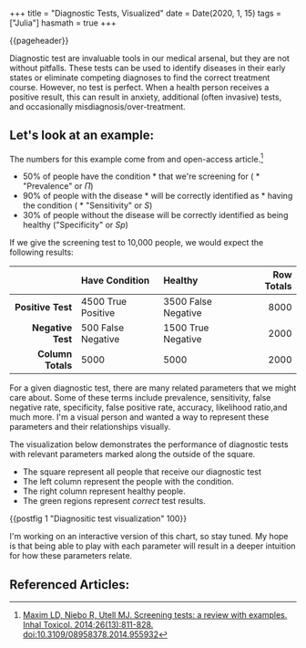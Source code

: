 +++
title = "Diagnostic Tests, Visualized"
date = Date(2020, 1, 15)
tags = ["Julia"]
hasmath = true
+++

{{pageheader}}

<!-- # Diagnostic Tests, Visualized -->

Diagnostic test are invaluable tools in our medical arsenal, but they are not without pitfalls. These tests can be used to identify diseases in their early states or eliminate competing diagnoses to find the correct treatment course. However, no test is perfect. When a health person receives a positive result, this can result in anxiety, additional (often invasive) tests, and occasionally misdiagnosis/over-treatment.

## Let's look at an example:

The numbers for this example come from and open-access article.[^1]



 * 50% of people have the condition  * that we're screening for ( * "Prevalence" or $\Pi$)
 * 90% of people with the disease  * will be correctly identified as  * having the condition ( * "Sensitivity" or $S$)
 * 30% of people without the disease will be correctly identified as being healthy ("Specificity" or $Sp$)

If we give the screening test to 10,000 people, we would expect the following results:

<!-- TODO: Fix table layout -->
	
|                   | Have Condition      | Healthy              | Row Totals |
|------------------:|:--------------------|:---------------------|-----------:|
| **Positive Test** | 4500 True Positive  | 3500 False Negative  | 8000       |
| **Negative Test** | 500  False Negative | 1500 True Negative   | 2000       |
| **Column Totals** | 5000                | 5000                 | 2000       |


For a given diagnostic test, there are many related parameters that we might care about. Some of these terms include prevalence, sensitivity, false negative rate, specificity, false positive rate, accuracy, likelihood ratio,and much more. I'm a visual person and wanted a way to represent these parameters and their relationships visually.

The visualization below demonstrates the performance of diagnostic tests with relevant parameters marked along the outside of the square.

 * The square represent all people that receive our diagnostic test
 * The left column represent the people with the condition.
 * The right column represent healthy people.
 * The green regions represent *correct* test results.

{{postfig 1 "Diagnositic test visualization" 100}}

I'm working on an interactive version of this chart, so stay tuned. My hope is that being able to play with each parameter will result in a deeper intuition for how these parameters relate.

## Referenced Articles:

[^1]: [Maxim LD, Niebo R, Utell MJ. Screening tests: a review with examples. Inhal Toxicol. 2014;26(13):811-828. doi:10.3109/08958378.2014.955932](https://www.ncbi.nlm.nih.gov/pmc/articles/PMC4389712/)
